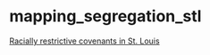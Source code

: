 # mapping_segregation_stl
[Racially restrictive covenants in St. Louis](https://jebowe3.github.io/mapping_segregation_stl/)
